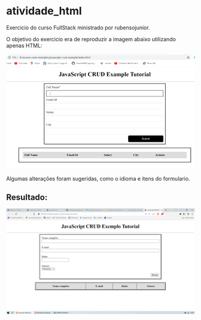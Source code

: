 # atividade_html
Exercicio do curso FullStack ministrado por rubensojunior.

O objetivo do exercicio era de reproduzir a imagem abaixo utilizando apenas HTML:

![alt text](https://github.com/LuaGeo/atividade_html/blob/aa64ee0f8e1a96d156aa59fee50483fed8352046/imagens/javascript-crud-example.png)

Algumas alterações foram sugeridas, como o idioma e itens do formulario.

## Resultado:

![alt text](https://github.com/LuaGeo/atividade_html/blob/d5b9ad31ac37c9e8a8b5c1e48f30b904ba2aae3c/imagens/javascript-crud-examplo-resultado3.png)

